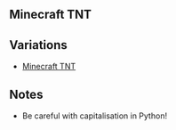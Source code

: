 ## Minecraft TNT

## Variations

- [Minecraft TNT](minecraft-tnt.md)

## Notes

- Be careful with capitalisation in Python!
